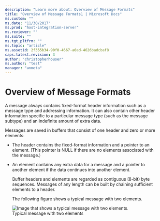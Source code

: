 ```yaml
---
description: "Learn more about: Overview of Message Formats"
title: "Overview of Message Formats1 | Microsoft Docs"
ms.custom: ""
ms.date: "11/30/2017"
ms.prod: "host-integration-server"
ms.reviewer: ""
ms.suite: ""
ms.tgt_pltfrm: ""
ms.topic: "article"
ms.assetid: 2f355b34-90f0-4667-a0ad-4626badcbaf8
caps.latest.revision: 3
author: "christopherhouser"
ms.author: "test"
manager: "anneta"
---
```

# Overview of Message Formats
A message always contains fixed-format header information such as a message type and addressing information. It can also contain other header information specific to a particular message type (such as the message subtype) and an indefinite amount of extra data.  
  
 Messages are saved in buffers that consist of one header and zero or more elements:  
  
- The header contains the fixed-format information and a pointer to an element. (This pointer is NULL if there are no elements associated with the message.)  
  
- An element contains any extra data for a message and a pointer to another element if the data continues into another element.  
  
  Buffer headers and elements are regarded as contiguous (8-bit) byte sequences. Messages of any length can be built by chaining sufficient elements to a header.  
  
  The following figure shows a typical message with two elements.  
  
  ![Image that shows a typical message with two elements.](../core/media/his-dev1d.gif "his_dev1d")  
  Typical message with two elements
